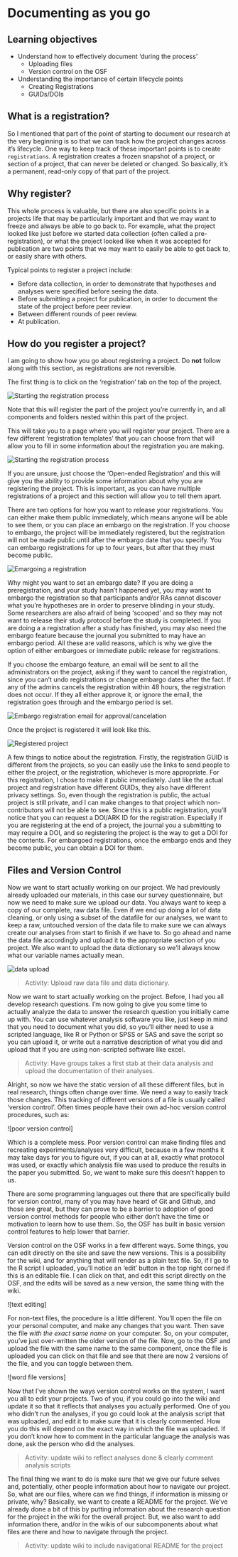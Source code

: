 # Documenting as you go

## Learning objectives
* Understand how to effectively document ‘during the process’
	* Uploading files
	* Version control on the OSF
* Understanding the importance of certain lifecycle points
	* Creating Registrations
	* GUIDs/DOIs

## What is a registration?

So I mentioned that part of the point of starting to document our research at the very beginning is so that we can track how the project changes across it’s lifecycle. One way to keep track of these important points is to create `registrations`. A registration creates a frozen snapshot of a project, or section of a project, that can never be deleted or changed. So basically, it’s a permanent, read-only copy of that part of the project.

## Why register?

This whole process is valuable, but there are also specific points in a projects life that may be particularly important and that we may want to freeze and always be able to go back to. For example, what the project looked like just before we started data collection (often called a pre-registration), or what the project looked like when it was accepted for publication are two points that we may want to easily be able to get back to, or easily share with others. 

Typical points to register a project include:
* Before data collection, in order to demonstrate that hypotheses and analyses were specified before seeing the data.
* Before submitting a project for publication, in order to document the state of the project before peer review.
* Between different rounds of peer review.
* At publication.

## How do you register a project?

I am going to show how you go about registering a project. Do **not** follow along with this section, as registrations are not reversible. 

The first thing is to click on the ‘registration’ tab on the top of the project. 

![Starting the registration process](Document_figs/make_registration.png)

Note that this will register the part of the project you’re currently in, and all components and folders nested within this part of the project. 

This will take you to a page where you will register your project. There are a few different ‘registration templates’ that you can choose from that will allow you to fill in some information about the registration you are making.

![Starting the registration process](Document_figs/registration_templates.png)

If you are unsure, just choose the ‘Open-ended Registration’ and this will give you the ability to provide some information about why you are registering the project. This is important, as you can have multiple registrations of a project and this section will allow you to tell them apart. 

There are two options for how you want to release your registrations. You can either make them public immediately, which means anyone will be able to see them, or you can place an embargo on the registration. If you choose to embargo, the project will be immediately registered, but the registration will not be made public until after the embargo date that you specify. You can embargo registrations for up to four years, but after that they must become public.

![Emargoing a registration](Document_figs/embargo_option.png)

Why might you want to set an embargo date? If you are doing a preregistration, and your study hasn’t happened yet, you may want to embargo the registration so that participants and/or RAs cannot discover what you’re hypotheses are in order to preserve blinding in your study. Some researchers are also afraid of being ‘scooped’ and so they may not want to release their study protocol before the study is completed. If you are doing a a registration after a study has finished, you may also need the embargo feature because the journal you submitted to may have an embargo period. All these are valid reasons, which is why we give the option of either embargoes or immediate public release for registrations.

If you choose the embargo feature, an email will be sent to all the administrators on the project, asking if they want to cancel the registration, since you can’t undo registrations or change embargo dates after the fact. If any of the admins cancels the registration within 48 hours, the registration does not occur. If they all either approve it, or ignore the email, the registration goes through and the embargo period is set.

![Embargo registration email for approval/cancelation](Document_figs/registration_cancel_email.png)


Once the project is registered it will look like this. 

![Registered project](Document_figs/public_registration.png)

A few things to notice about the registration. Firstly, the registration GUID is different from the projects, so you can easily use the links to send people to either the project, or the registration, whichever is more appropriate. For this registration, I chose to make it public immediately. Just like the actual project and registration have different GUIDs, they also have different privacy settings. So, even though the registration is public, the actual project is still private, and I can make changes to that project which non-contributors will not be able to see. Since this is a public registration, you’ll notice that you can request a DOI/ARK ID for the registration. Especially if you are registering at the end of a project, the journal you a submitting to may require a DOI, and so registering the project is the way to get a DOI for the contents. For embargoed registrations, once the embargo ends and they become public, you can obtain a DOI for them.

## Files and Version Control

Now we want to start actually working on our project. We had previously already uploaded our materials, in this case our survey questionnaire, but now we need to make sure we upload our data. You always want to keep a copy of our complete, raw data file. Even if we end up doing a lot of data cleaning, or only using a subset of the datafile for our analyses, we want to keep a raw, untouched version of the data file to make sure we can always create our analyses from start to finish if we have to. So go ahead and name the data file accordingly and upload it to the appropriate section of you project. We also want to upload the data dictionary so we’ll always know what our variable names actually mean. 

![data upload](Document_figs/data_upload.png)


> Activity: Upload raw data file and data dictionary.


Now we want to start actually working on the project. Before, I had you all develop research questions. I’m now going to give you some time to actually analyze the data to answer the research question you initially came up with. You can use whatever analysis software you like, just keep in mind that you need to document what you did, so you’ll either need to use a scripted language, like R or Python or SPSS or SAS and save the script so you can upload it, or write out a narrative description of what you did and upload that if you are using non-scripted software like excel. 

> Activity: Have groups takes a first stab at their data analysis and upload the documentation of their analyses. 


Alright, so now we have the static version of all these different files, but in real research, things often change over time. We need a way to easily track those changes. This tracking of different versions of a file is usually called ‘version control’. Often times people have their own ad-hoc version control procedures, such as:

![poor version control]

Which is a complete mess. Poor version control can make finding files and recreating experiments/analyses very difficult, because in a few months it may take days for you to figure out, if you can at all, exactly what protocol was used, or exactly which analysis file was used to produce the results in the paper you submitted. So, we want to make sure this doesn’t happen to us. 

There are some programming languages out there that are specifically build for version control, many of you may have heard of Git and Github, and those are great, but they can prove to be a barrier to adoption of good version control methods for people who either don’t have the time or motivation to learn how to use them. So, the OSF has built in basic version control features to help lower that barrier. 

Version control on the OSF works in a few different ways. Some things, you can edit directly on the site and save the new versions. This is a possibility for the wiki, and for anything that will render as a plain text file. So, if I go to the R script I uploaded, you’ll notice an ‘edit’ button in the top right corned if this is an editable file. I can click on that, and edit this script directly on the OSF, and the edits will be saved as a new version, the same thing with the wiki. 

![text editing]

For non-text files, the procedure is a little different. You’ll open the file on your personal computer, and make any changes that you want. Then save the file *with the exact same name* on your computer. So, on your computer, you’ve just over-written the older version of the file. Now, go to the OSF and upload the file with the same name to the same component, once the file is uploaded you can click on that file  and see that there are now 2 versions of the file, and you can toggle between them. 

![word file versions]

Now that I’ve shown the ways version control works on the system, I want you all to edit your projects. Two of you, if you could go into the wiki and update it so that it reflects that analyses you actually performed. One of you who didn’t run the analyses, if you go could look at the analysis script that was uploaded, and edit it to make sure that it is clearly commented. How you do this will depend on the exact way in which the file was uploaded. If you don’t know how to comment in the particular language the analysis was done, ask the person who did the analyses.

> Activity: update wiki to reflect analyses done & clearly comment analysis scripts

The final thing we want to do is make sure that we give our future selves and, potentially, other people information about how to navigate our project. So, what are our files, where can we find things, if information is missing or private, why? Basically, we want to create a README for the project. We’ve already done a bit of this by putting information about the research question for the project in the wiki for the overall project. But, we also want to add information there, and/or in the wikis of our subcomponents about what files are there and how to navigate through the project. 

> Activity: update wiki to include navigational README for the project

